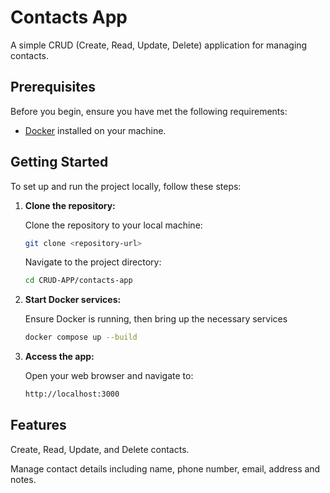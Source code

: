 # Contacts App

A simple CRUD (Create, Read, Update, Delete) application for managing contacts.

## Prerequisites

Before you begin, ensure you have met the following requirements:

- [Docker](https://www.docker.com/get-started) installed on your machine.

## Getting Started

To set up and run the project locally, follow these steps:

1. **Clone the repository:**

   Clone the repository to your local machine:

   ```bash
   git clone <repository-url>
   ```

   Navigate to the project directory:
   
   ```bash
   cd CRUD-APP/contacts-app
   ```

2. **Start Docker services:**

    Ensure Docker is running, then bring up the necessary services

    ```bash
    docker compose up --build
    ```

3. **Access the app:**

    Open your web browser and navigate to:

    ```bash
    http://localhost:3000
    ```

## Features

Create, Read, Update, and Delete contacts.

Manage contact details including name, phone number, email, address and notes.